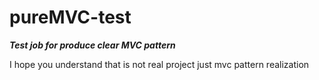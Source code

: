# pureMVC-test

***Test job for produce clear MVC pattern***

I hope you understand that is not real project just mvc pattern realization
